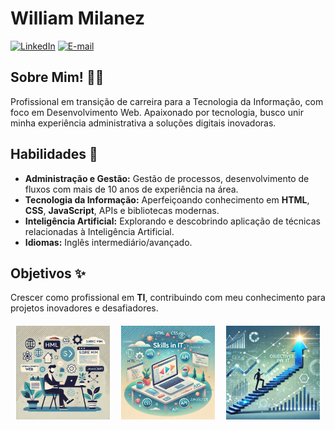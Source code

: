 # William Milanez

[![LinkedIn](https://img.shields.io/badge/-LinkedIn-1DB954?style=flat-square&logo=linkedin&logoColor=white&link=https://www.linkedin.com/in/williammilanez/)](https://www.linkedin.com/in/williammilanez/)
[![E-mail](https://img.shields.io/badge/-E--mail-1DB954?style=flat-square&logo=microsoft-outlook&logoColor=white&link=mailto:william.milanez@outlook.com)](mailto:william.milanez@outlook.com)

## Sobre Mim! 👨‍💻
Profissional em transição de carreira para a Tecnologia da Informação, com foco em Desenvolvimento Web. Apaixonado por tecnologia, busco unir minha experiência administrativa a soluções digitais inovadoras.

## Habilidades 🚀
- **Administração e Gestão:** Gestão de processos, desenvolvimento de fluxos com mais de 10 anos de experiência na área.
- **Tecnologia da Informação:** Aperfeiçoando conhecimento em **HTML**, **CSS**, **JavaScript**, APIs e bibliotecas modernas.
- **Inteligência Artificial:** Explorando e descobrindo aplicação de técnicas relacionadas à Inteligência Artificial.
- **Idiomas:** Inglês intermediário/avançado.

## Objetivos ✨
Crescer como profissional em **TI**, contribuindo com meu conhecimento para projetos inovadores e desafiadores.

<div style="display: flex; justify-content: space-around; margin-top: 20px;">
  <img src="https://github.com/williammilanez/williammilanez/raw/main/images/about%20me.webp" alt="Sobre Mim" width="150" style="max-width: 150px; height: auto;">
  <img src="https://github.com/williammilanez/williammilanez/raw/main/images/skills.webp" alt="Habilidades" width="150" style="max-width: 150px; height: auto;">
  <img src="https://github.com/williammilanez/williammilanez/raw/main/images/objectives.webp" alt="Objetivos" width="150" style="max-width: 150px; height: auto;">
</div>
